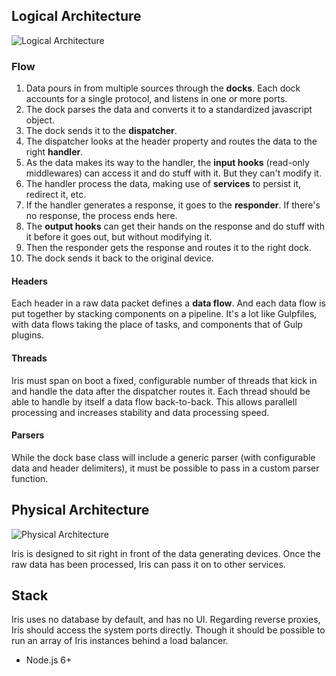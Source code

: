 ## Logical Architecture
![Logical Architecture](http://i.imgur.com/IczzeXv.png)

### Flow

1. Data pours in from multiple sources through the **docks**. Each dock accounts for a single protocol, and listens in one or more ports.
2. The dock parses the data and converts it to a standardized javascript object.
3. The dock sends it to the **dispatcher**.
4. The dispatcher looks at the header property and routes the data to the right **handler**.
5. As the data makes its way to the handler, the **input hooks** (read-only middlewares) can access it and do stuff with it. But they can't modify it.
6. The handler process the data, making use of **services** to persist it, redirect it, etc.
7. If the handler generates a response, it goes to the **responder**. If there's no response, the process ends here.
8. The **output hooks** can get their hands on the response and do stuff with it before it goes out, but without modifying it.
8. Then the responder gets the response and routes it to the right dock.
9. The dock sends it back to the original device.


#### Headers

Each header in a raw data packet defines a **data flow**. And each data flow is put together by stacking components on a pipeline. It's a lot like Gulpfiles, with data flows taking the place of tasks, and components that of Gulp plugins.

#### Threads

Iris must span on boot a fixed, configurable number of threads that kick in and handle the data after the dispatcher routes it. Each thread should be able to handle by itself a data flow back-to-back. This allows parallell processing and increases stability and data processing speed.

#### Parsers

While the dock base class will include a generic parser (with configurable data and header delimiters), it must be possible to pass in a custom parser function.

## Physical Architecture
![Physical Architecture](http://i.imgur.com/zVgfLzf.png)

Iris is designed to sit right in front of the data generating devices. Once the raw data has been processed, Iris can pass it on to other services.


## Stack

Iris uses no database by default, and has no UI. Regarding reverse proxies, Iris should access the system ports directly. Though it should be possible to run an array of Iris instances behind a load balancer.

- Node.js 6+